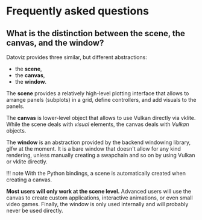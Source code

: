 # Frequently asked questions

## What is the distinction between the scene, the canvas, and the window?

Datoviz provides three similar, but different abstractions:

* the **scene**,
* the **canvas**,
* the **window**.

The **scene** provides a relatively high-level plotting interface that allows to arrange panels (subplots) in a grid, define controllers, and add visuals to the panels.

The **canvas** is lower-level object that allows to use Vulkan directly via vklite. While the scene deals with *visual* elements, the canvas deals with *Vulkan* objects.

The **window** is an abstraction provided by the backend windowing library, glfw at the moment. It is a bare window that doesn't allow for any kind rendering, unless manually creating a swapchain and so on by using Vulkan or vklite directly.

!!! note
    With the Python bindings, a scene is automatically created when creating a canvas.

**Most users will only work at the scene level.** Advanced users will use the canvas to create custom applications, interactive animations, or even small video games. Finally, the window is only used internally and will probably never be used directly.
